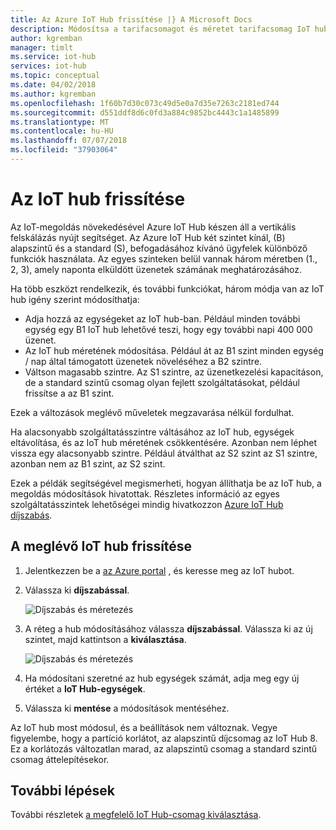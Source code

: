 ```yaml
---
title: Az Azure IoT Hub frissítése |} A Microsoft Docs
description: Módosítsa a tarifacsomagot és méretet tarifacsomag IoT hubot, hogy további üzenetküldési és eszközfelügyeleti felügyeleti képességek beolvasása.
author: kgremban
manager: timlt
ms.service: iot-hub
services: iot-hub
ms.topic: conceptual
ms.date: 04/02/2018
ms.author: kgremban
ms.openlocfilehash: 1f60b7d30c073c49d5e0a7d35e7263c2181ed744
ms.sourcegitcommit: d551ddf8d6c0fd3a884c9852bc4443c1a1485899
ms.translationtype: MT
ms.contentlocale: hu-HU
ms.lasthandoff: 07/07/2018
ms.locfileid: "37903064"
---
```

# <a name="how-to-upgrade-your-iot-hub"></a>Az IoT hub frissítése

Az IoT-megoldás növekedésével Azure IoT Hub készen áll a vertikális felskálázás nyújt segítséget. Az Azure IoT Hub két szintet kínál, (B) alapszintű és a standard (S), befogadásához kívánó ügyfelek különböző funkciók használata. Az egyes szinteken belül vannak három méretben (1., 2, 3), amely naponta elküldött üzenetek számának meghatározásához. 

Ha több eszközt rendelkezik, és további funkciókat, három módja van az IoT hub igény szerint módosíthatja:

* Adja hozzá az egységeket az IoT hub-ban. Például minden további egység egy B1 IoT hub lehetővé teszi, hogy egy további napi 400 000 üzenet. 
* Az IoT hub méretének módosítása. Például át az B1 szint minden egység / nap által támogatott üzenetek növeléséhez a B2 szintre.
* Váltson magasabb szintre. Az S1 szintre, az üzenetkezelési kapacitáson, de a standard szintű csomag olyan fejlett szolgáltatásokat, például frissítse a az B1 szint.

Ezek a változások meglévő műveletek megzavarása nélkül fordulhat.

Ha alacsonyabb szolgáltatásszintre váltásához az IoT hub, egységek eltávolítása, és az IoT hub méretének csökkentésére. Azonban nem léphet vissza egy alacsonyabb szintre. Például átválthat az S2 szint az S1 szintre, azonban nem az B1 szint, az S2 szint. 

Ezek a példák segítségével megismerheti, hogyan állíthatja be az IoT hub, a megoldás módosítások hivatottak. Részletes információ az egyes szolgáltatásszintek lehetőségei mindig hivatkozzon [Azure IoT Hub díjszabás](https://azure.microsoft.com/pricing/details/iot-hub/). 

## <a name="upgrade-your-existing-iot-hub"></a>A meglévő IoT hub frissítése 

1. Jelentkezzen be a [az Azure portal](https://portal.azure.com/) , és keresse meg az IoT hubot. 
2. Válassza ki **díjszabással**. 

   ![Díjszabás és méretezés](./media/iot-hub-upgrade/pricing-scale.png)

3. A réteg a hub módosításához válassza **díjszabással**. Válassza ki az új szintet, majd kattintson a **kiválasztása**.

   ![Díjszabás és méretezés](./media/iot-hub-upgrade/select-tier.png)

4. Ha módosítani szeretné az hub egységek számát, adja meg egy új értéket a **IoT Hub-egységek**. 
5. Válassza ki **mentése** a módosítások mentéséhez. 

Az IoT hub most módosul, és a beállítások nem változnak. Vegye figyelembe, hogy a partíció korlátot, az alapszintű díjcsomag az IoT Hub 8. Ez a korlátozás változatlan marad, az alapszintű csomag a standard szintű csomag áttelepítésekor.

## <a name="next-steps"></a>További lépések

További részletek [a megfelelő IoT Hub-csomag kiválasztása](iot-hub-scaling.md). 

